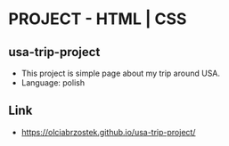 # PROJECT - HTML | CSS
## usa-trip-project
* This project is simple page about my trip around USA.
* Language: polish
## Link
* https://olciabrzostek.github.io/usa-trip-project/

